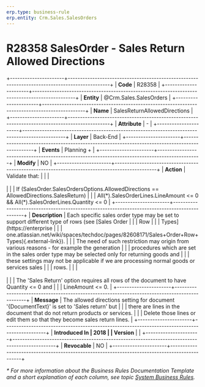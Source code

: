 ```yaml
---
erp.type: business-rule
erp.entity: Crm.Sales.SalesOrders
---
```


# R28358 SalesOrder - Sales Return Allowed Directions
+----------------------+-----------------------------------------------------------------------------------------------+
| **Code**             | R28358                                                                                        |
+----------------------+-----------------------------------------------------------------------------------------------+
| **Entity**           | @Crm.Sales.SalesOrders                                                                        |
+----------------------+-----------------------------------------------------------------------------------------------+
| **Name**             | SalesReturnAllowedDirections                                                                  |
+----------------------+-----------------------------------------------------------------------------------------------+
| **Attribute**        | \-                                                                                            |
+----------------------+-----------------------------------------------------------------------------------------------+
| **Layer**            | Back-End                                                                                      |
+----------------------+-----------------------------------------------------------------------------------------------+
| **Events**           | Planning +                                                                                    |
+----------------------+-----------------------------------------------------------------------------------------------+
| **Modify**           | NO                                                                                            |
+----------------------+-----------------------------------------------------------------------------------------------+
| **Action**           | Validate that:                                                                                |
|                      | <br/><br/>                                                                                    |
|                      | If (SalesOrder.SalesOrdersOptions.AllowedDirections == AllowedDirections.SalesReturn)         |
|                      | All(\*).SalesOrderLines.LineAmount \<= 0 && All(\*).SalesOrderLines.Quantity \<= 0            |
+----------------------+-----------------------------------------------------------------------------------------------+
| **Description**      | Each specific sales order type may be set to support different type of rows (see [Sales Order |
|                      | Row                                                                                           |
|                      | Types](https://enterprise                                                                     |
|                      | one.atlassian.net/wiki/spaces/techdoc/pages/82608171/Sales+Order+Row+Types){.external-link}). |
|                      | The need of such restriction may origin from various reasons - for example the generation     |
|                      | procedures which are set in the sales order type may be selected only for returning goods and |
|                      | these settings may not be applicable if we are processing normal goods or services sales      |
|                      | rows.                                                                                         |
|                      | <br/><br/>                                                                                    |
|                      | The \'Sales Return\' option requires all rows of the document to have Quantity \<= 0 and      |
|                      | LineAmount \<= 0.                                                                             |
+----------------------+-----------------------------------------------------------------------------------------------+
| **Message**          | The allowed directions setting for document \'{DocumentText}\' is set to \'Sales return\' but |
|                      | there are lines in the document that do not return products or services.                      |
|                      | Delete those lines or edit them so that they become sales return lines.                       |
+----------------------+-----------------------------------------------------------------------------------------------+
| **Introduced In      | 2018                                                                                          |
| Version**            |                                                                                               |
+----------------------+-----------------------------------------------------------------------------------------------+
| **Revocable**        | NO                                                                                            |
+----------------------+-----------------------------------------------------------------------------------------------+

*\* For more information about the Business Rules Documentation Template and a short explanation of each column, see
topic [System Business Rules](../templates/template-description-system-business-rules.md).*
